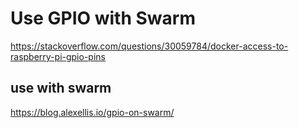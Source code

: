 # Use GPIO with Swarm
https://stackoverflow.com/questions/30059784/docker-access-to-raspberry-pi-gpio-pins
## use with swarm
https://blog.alexellis.io/gpio-on-swarm/



